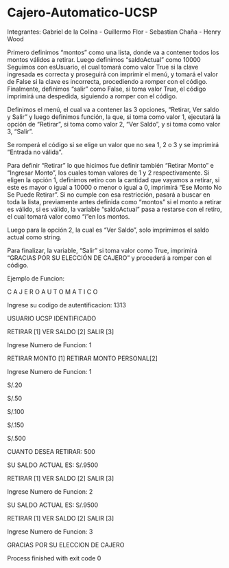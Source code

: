 # Cajero-Automatico-UCSP
Integrantes: Gabriel de la Colina - Guillermo Flor - Sebastian Chaña - Henry Wood

Primero definimos “montos” como una lista, donde va a contener todos los montos válidos a retirar.
Luego definimos “saldoActual” como 10000
Seguimos con esUsuario, el cual tomará como valor True si la clave ingresada es correcta y proseguirá con imprimir el menú, y tomará el valor de False si la clave es incorrecta, procediendo a romper con el código.
Finalmente, definimos “salir” como False, si toma valor True, el código imprimirá una despedida, siguiendo a romper con el código.

Definimos el menú, el cual va a contener las 3 opciones, “Retirar, Ver saldo y Salir” y luego definimos función, la que, si toma como valor 1, ejecutará la opción de “Retirar”, si toma como valor 2, “Ver Saldo”, y si toma como valor 3, “Salir”.

Se romperá el código si se elige un valor que no sea 1, 2 o 3 y se imprimirá “Entrada no válida”.

Para definir “Retirar” lo que hicimos fue definir también “Retirar Monto” e “Ingresar Monto”, los cuales toman valores de 1 y 2 respectivamente.
Si eligen la opción 1, definimos retiro con la cantidad que vayamos a retirar, si este es mayor o igual a 10000 o menor o igual a 0, imprimirá “Ese Monto No Se Puede Retirar”.
Si no cumple con esa restricción, pasará a buscar en toda la lista, previamente antes definida como “montos” si el monto a retirar es válido, si es válido, la variable “saldoActual” pasa a restarse con el retiro, el cual tomará valor como “i”en los montos.

Luego para la opción 2, la cual es “Ver Saldo”, solo imprimimos el saldo actual como string.

Para finalizar, la variable, “Salir” si toma valor como True, imprimirá “GRACIAS POR SU ELECCIÓN DE CAJERO” y procederá a romper con el código.

Ejemplo de Funcion:

C A J E R O   A U T O M A T I C O

Ingrese su codigo de autentificacion: 1313

USUARIO UCSP IDENTIFICADO


RETIRAR [1]     VER SALDO [2]     SALIR [3]

Ingrese Numero de Funcion: 1

RETIRAR MONTO [1]     RETIRAR MONTO PERSONAL[2]

Ingrese Numero de Funcion: 1

S/.20

S/.50

S/.100

S/.150

S/.500

CUANTO DESEA RETIRAR: 500

SU SALDO ACTUAL ES: S/.9500

RETIRAR [1]     VER SALDO [2]     SALIR [3]

Ingrese Numero de Funcion: 2

SU SALDO ACTUAL ES: S/.9500

RETIRAR [1]     VER SALDO [2]     SALIR [3]

Ingrese Numero de Funcion: 3

GRACIAS POR SU ELECCION DE CAJERO

Process finished with exit code 0
